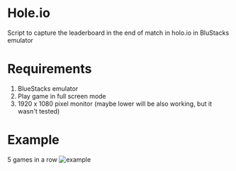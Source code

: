 # Hole.io
Script to capture the leaderboard in the end of match in holo.io in BluStacks emulator

# Requirements
1. BlueStacks emulator
2. Play game in full screen mode
3. 1920 x 1080 pixel monitor (maybe lower will be also working, but it wasn't tested)

# Example
5 games in a row
![example](https://i.imgur.com/qwsOyf1.png)
